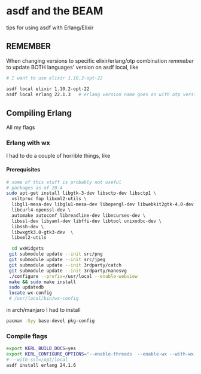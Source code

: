# asdf and the BEAM

tips for using asdf with Erlang/Elixir

## REMEMBER

When changing versions to specific elixir/erlang/otp combination *remmeber* to update BOTH languages' version on asdf local, like

``` bash
# I want to use elixir 1.10.2-opt-22

asdf local elixir 1.10.2-opt-22
asdf local erlang 22.1.3   # erlang version name goes on with otp version
```

## Compiling Erlang

All my flags

### Erlang with wx

I had to do a couple  of horrible things, like

#### Prerequisites

``` bash
# some of this stuff is probably not useful
# packages as of 20.4
sudo apt-get install libgtk-3-dev libsctp-dev libsctp1 \
  xsltproc fop libxml2-utils \
  libgl1-mesa-dev libglu1-mesa-dev libopengl-dev libwebkit2gtk-4.0-dev \
  libcurl4-openssl-dev \
  automake autoconf libreadline-dev libncurses-dev \
  libssl-dev libyaml-dev libffi-dev libtool unixodbc-dev \
  libssh-dev \
  libwxgtk3.0-gtk3-dev  \
  libxml2-utils
```

``` bash
  cd wxWidgets
 git submodule update --init src/png
 git submodule update --init src/jpeg
 git submodule update --init 3rdparty/catch
 git submodule update --init 3rdparty/nanosvg
 ./configure --prefix=/usr/local --enable-webview 
 make && sudo make install
 sudo updatedb
 locate wx-config
 # /usr/local/bin/wx-config
```

in arch/manjaro I had to install

``` bash
pacman -Syy base-devel pkg-config
```

### Compile flags

``` bash
export KERL_BUILD_DOCS=yes
export KERL_CONFIGURE_OPTIONS="--enable-threads  --enable-wx --with-wx-config=/usr/local/bin/wx-config --enable-sctp --enable-smp-support"
# --with-ssl=/opt/local
asdf install erlang 24.1.6
```
